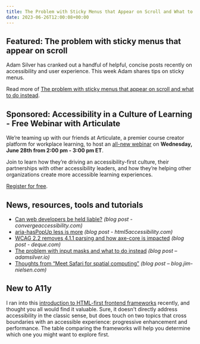 ```yaml
---
title: The Problem with Sticky Menus that Appear on Scroll and What to Do Instead
date: 2023-06-26T12:00:08+00:00
---
```


## Featured: The problem with sticky menus that appear on scroll

Adam Silver has cranked out a handful of helpful, concise posts recently on accessibility and user experience. This week Adam shares tips on sticky menus.

Read more of [The problem with sticky menus that appear on scroll and what to do instead](https://adamsilver.io/blog/the-problem-with-sticky-menus-that-appear-on-scroll-and-what-to-do-instead/).

## Sponsored: Accessibility in a Culture of Learning - Free Webinar with Articulate

We’re teaming up with our friends at Articulate, a premier course creator platform for workplace learning, to host an [all-new webinar](https://accessibility.deque.com/accessibility-culture-learning-articulate) on **Wednesday, June 28th from 2:00 pm - 3:00 pm ET**.

Join to learn how they’re driving an accessibility-first culture, their partnerships with other accessibility leaders, and how they’re helping other organizations create more accessible learning experiences.

[Register for free](https://accessibility.deque.com/accessibility-culture-learning-articulate).

## News, resources, tools and tutorials

- [Can web developers be held liable?](https://convergeaccessibility.com/2023/06/19/can-web-developers-be-held-liable/) *(blog post - convergeaccessibility.com)*
- [aria-hasPopUp less is more](https://html5accessibility.com/stuff/2023/06/20/aria-haspopup-less-is-more/) *(blog post - html5accessibility.com)*
- [WCAG 2.2 removes 4.1.1 parsing and how axe-core is impacted](https://www.deque.com/blog/wcag-2-2-removes-4-1-1-parsing-and-how-axe-core-is-impacted/) *(blog post - deque.com)*
- [The problem with input masks and what to do instead](https://adamsilver.io/blog/the-problem-with-input-masks-and-what-to-do-instead/) *(blog post – adamsilver.io)*
- [Thoughts from “Meet Safari for spatial computing”](https://blog.jim-nielsen.com/2023/thoughts-on-safari-spatial-computing/) *(blog post – blog.jim-nielsen.com)*

## New to A11y

I ran into this [introduction to HTML-first frontend frameworks](https://www.sitepen.com/blog/intro-to-html-first-frontend-frameworks) recently, and thought you all would find it valuable. Sure, it doesn't directly address accessibility in the classic sense, but does touch on two topics that cross boundaries with an accessible experience: progressive enhancement and performance. The table comparing the frameworks will help you determine which one you might want to explore first.
